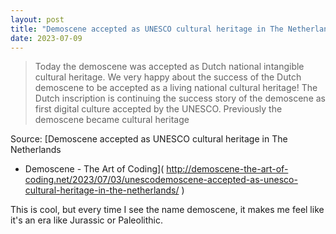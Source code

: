 ```yaml
---
layout: post
title: "Demoscene accepted as UNESCO cultural heritage in The Netherlands"
date: 2023-07-09
---
```


> Today the demoscene was accepted as Dutch national intangible cultural
heritage. We very happy about the success of the Dutch demoscene to be
accepted as a living national cultural heritage! The Dutch inscription is
continuing the success story of the demoscene as first digital culture
accepted by the UNESCO. Previously the demoscene became cultural heritage 

Source: [Demoscene accepted as UNESCO cultural heritage in The Netherlands
- Demoscene - The Art of Coding](
http://demoscene-the-art-of-coding.net/2023/07/03/unescodemoscene-accepted-as-unesco-cultural-heritage-in-the-netherlands/
)

This is cool, but every time I see the name demoscene, it makes me feel
like it's an era like Jurassic or Paleolithic.

